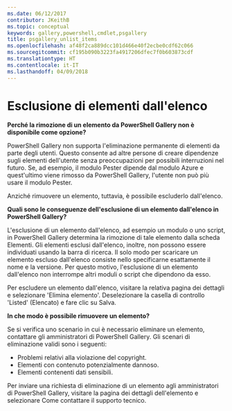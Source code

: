 ```yaml
---
ms.date: 06/12/2017
contributor: JKeithB
ms.topic: conceptual
keywords: gallery,powershell,cmdlet,psgallery
title: psgallery_unlist_items
ms.openlocfilehash: af48f2ca889dcc101d466e40f2ecbe0cdf62c066
ms.sourcegitcommit: cf195b090b3223fa4917206dfec7f0b603873cdf
ms.translationtype: HT
ms.contentlocale: it-IT
ms.lasthandoff: 04/09/2018
---
```

# <a name="unlisting-items"></a>Esclusione di elementi dall'elenco

**Perché la rimozione di un elemento da PowerShell Gallery non è disponibile come opzione?**

PowerShell Gallery non supporta l'eliminazione permanente di elementi da parte degli utenti.
Questo consente ad altre persone di creare dipendenze sugli elementi dell'utente senza preoccupazioni per possibili interruzioni nel futuro.
Se, ad esempio, il modulo Pester dipende dal modulo Azure e quest'ultimo viene rimosso da PowerShell Gallery, l'utente non può più usare il modulo Pester.

Anziché rimuovere un elemento, tuttavia, è possibile escluderlo dall'elenco.

**Quali sono le conseguenze dell'esclusione di un elemento dall'elenco in PowerShell Gallery?**

L'esclusione di un elemento dall'elenco, ad esempio un modulo o uno script, in PowerShell Gallery determina la rimozione di tale elemento dalla scheda Elementi. Gli elementi esclusi dall'elenco, inoltre, non possono essere individuati usando la barra di ricerca.
Il solo modo per scaricare un elemento escluso dall'elenco consiste nello specificarne esattamente il nome e la versione.
Per questo motivo, l'esclusione di un elemento dall'elenco non interrompe altri moduli o script che dipendono da esso.

Per escludere un elemento dall'elenco, visitare la relativa pagina dei dettagli e selezionare 'Elimina elemento'. Deselezionare la casella di controllo 'Listed' (Elencato) e fare clic su Salva.

**In che modo è possibile rimuovere un elemento?**

Se si verifica uno scenario in cui è necessario eliminare un elemento, contattare gli amministratori di PowerShell Gallery.
Gli scenari di eliminazione validi sono i seguenti:
- Problemi relativi alla violazione del copyright.
- Elementi con contenuto potenzialmente dannoso.
- Elementi contenenti dati sensibili.

Per inviare una richiesta di eliminazione di un elemento agli amministratori di PowerShell Gallery, visitare la pagina dei dettagli dell'elemento e selezionare Come contattare il supporto tecnico.